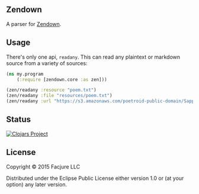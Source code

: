 ## Zendown

A parser for [Zendown](https://github.com/priyatam/zendown.git).

## Usage


There's only one api, `readany`. This can read any plaintext or markdown source from a variety of sources:

```clojure
(ns my.program
	(:require [zendown.core :as zen]))

(zen/readany :resource "poem.txt")
(zen/readany :file "resources/poem.txt")
(zen/readany :url "https://s3.amazonaws.com/poetroid-public-domain/Sappho-You-May-Forget.txt")
```

## Status

[![Clojars Project](http://clojars.org/facjure/zendown/latest-version.svg)](http://clojars.org/facjure/zendown)

## License

Copyright © 2015 Facjure LLC

Distributed under the Eclipse Public License either version 1.0 or (at your option) any later version.
